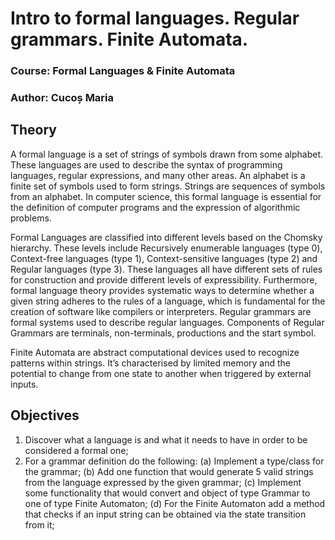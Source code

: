 # Intro to formal languages. Regular grammars. Finite Automata.

### Course: Formal Languages & Finite Automata

### Author: Cucoș Maria

## Theory
A formal language is a set of strings of symbols drawn from some alphabet. These languages are used to describe the syntax of programming languages, regular expressions, and many other areas. An alphabet is a finite set of symbols used to form strings. Strings are sequences of symbols from an alphabet. In computer science, this formal language is essential for the definition of computer programs and the expression of algorithmic problems. 

Formal Languages are classified into different levels based on the Chomsky hierarchy. These levels include Recursively enumerable languages (type 0), Context-free languages (type 1), Context-sensitive languages (type 2) and Regular languages (type 3). These languages all have different sets of rules for construction and provide different levels of expressibility. Furthermore, formal language theory provides systematic ways to determine whether a given string adheres to the rules of a language, which is fundamental for the creation of software like compilers or interpreters. Regular grammars are formal systems used to describe regular languages. Components of Regular Grammars are terminals, non-terminals, productions and the start symbol. 

Finite Automata are abstract computational devices used to recognize patterns within strings. It’s characterised by limited memory and the potential to change from one state to another when triggered by external inputs. 

## Objectives
1. Discover what a language is and what it needs to have in order to be considered a formal one;
2. For a grammar definition do the following:
(a) Implement a type/class for the grammar;
(b) Add one function that would generate 5 valid strings from the language expressed by the given
grammar;
(c) Implement some functionality that would convert and object of type Grammar to one of type
Finite Automaton;
(d) For the Finite Automaton add a method that checks if an input string can be obtained via the state
transition from it;
